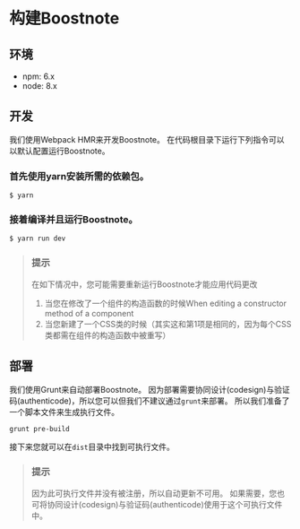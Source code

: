 # 构建Boostnote

## 环境

* npm: 6.x
* node: 8.x

## 开发

我们使用Webpack HMR来开发Boostnote。
在代码根目录下运行下列指令可以以默认配置运行Boostnote。

### 首先使用yarn安装所需的依赖包。

```
$ yarn
```

### 接着编译并且运行Boostnote。

```
$ yarn run dev
```

> ### 提示
> 在如下情况中，您可能需要重新运行Boostnote才能应用代码更改
> 1. 当您在修改了一个组件的构造函数的时候When editing a constructor method of a component
> 2. 当您新建了一个CSS类的时候（其实这和第1项是相同的，因为每个CSS类都需在组件的构造函数中被重写）

## 部署

我们使用Grunt来自动部署Boostnote。
因为部署需要协同设计(codesign)与验证码(authenticode)，所以您可以但我们不建议通过`grunt`来部署。
所以我们准备了一个脚本文件来生成执行文件。

```
grunt pre-build
```

接下来您就可以在`dist`目录中找到可执行文件。

> ### 提示
> 因为此可执行文件并没有被注册，所以自动更新不可用。
> 如果需要，您也可将协同设计(codesign)与验证码(authenticode)使用于这个可执行文件中。
